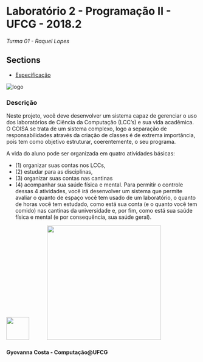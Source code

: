 # <a name="Top"></a>Laboratório 2 - Programação II - UFCG - 2018.2
*Turma 01 - Raquel Lopes*

Sections
-----------------------------------
- <a href="https://docs.google.com/document/d/e/2PACX-1vSl9AsBxehea5ybvdzgXNNmjGwlN3WPcKi6CJRgQAi02ZKyLJ-28G39pARj4HRFiRSHEz90TU427HC6/pub">Específicação</a>

![logo](http://www.dsc.ufcg.edu.br/~sacc/img/logo-topo2.png)
### <a name="Descricao"></a>Descrição
Neste projeto, você deve desenvolver um sistema capaz de gerenciar o uso dos laboratórios de Ciência da Computação (LCC’s) e sua vida acadêmica. O COISA se trata de um sistema complexo, logo a separação de responsabilidades através da criação de classes é de extrema importância, pois tem como objetivo estruturar, coerentemente, o seu programa.

A vida do aluno pode ser organizada em quatro atividades básicas: 
- (1) organizar suas contas nos LCCs, 
- (2) estudar para as disciplinas, 
- (3) organizar suas contas nas cantinas 
- (4) acompanhar sua saúde física e mental. Para permitir o controle dessas 4 atividades, você irá desenvolver um sistema que permite avaliar o quanto de espaço você tem usado de um laboratório, o quanto de horas você tem estudado, como está sua conta (e o quanto você tem comido) nas cantinas da universidade e, por fim, como está sua saúde física e mental (e por consequência, sua saúde geral).

[<img src="https://image.flaticon.com/icons/svg/25/25231.svg" width="60">](http://github.com/gyovannacosta)
ㅤ ㅤㅤ[<img src="http://www.dsc.ufcg.edu.br/~sacc/img/logo-topo2.png" width="300">](http://www.computacao.ufcg.edu.br/)


#### Gyovanna Costa - Computação@UFCG
